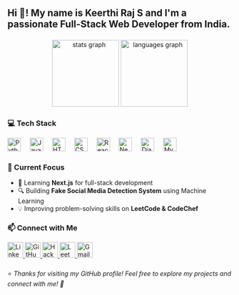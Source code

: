 <h2 align="left">Hi 👋! My name is Keerthi Raj S and I'm a passionate Full-Stack Web Developer from India.</h2>

###

<div align="center">
  <img src="https://github-readme-stats.vercel.app/api?username=keerthirajsivashankar&hide_title=false&hide_rank=false&show_icons=true&include_all_commits=true&count_private=true&disable_animations=false&theme=dracula&locale=en&hide_border=false" height="150" alt="stats graph" />
  <img src="https://github-readme-stats.vercel.app/api/top-langs?username=keerthirajsivashankar&locale=en&hide_title=false&layout=compact&card_width=320&langs_count=5&theme=dracula&hide_border=false" height="150" alt="languages graph" />
</div>

###

<h3 align="left">💻 Tech Stack</h3>

<div align="left">
  <img src="https://cdn.jsdelivr.net/gh/devicons/devicon/icons/python/python-original.svg" height="30" alt="Python logo" />
  <img width="12" />
  <img src="https://cdn.jsdelivr.net/gh/devicons/devicon/icons/javascript/javascript-original.svg" height="30" alt="JavaScript logo" />
  <img width="12" />
  <img src="https://cdn.jsdelivr.net/gh/devicons/devicon/icons/html5/html5-original.svg" height="30" alt="HTML5 logo" />
  <img width="12" />
  <img src="https://cdn.jsdelivr.net/gh/devicons/devicon/icons/css3/css3-original.svg" height="30" alt="CSS3 logo" />
  <img width="12" />
  <img src="https://cdn.jsdelivr.net/gh/devicons/devicon/icons/react/react-original.svg" height="30" alt="React logo" />
  <img width="12" />
  <img src="https://cdn.jsdelivr.net/gh/devicons/devicon/icons/nextjs/nextjs-original.svg" height="30" alt="Next.js logo" />
  <img width="12" />
  <img src="https://cdn.jsdelivr.net/gh/devicons/devicon/icons/django/django-original.svg" height="30" alt="Django logo" />
  <img width="12" />
  <img src="https://cdn.jsdelivr.net/gh/devicons/devicon/icons/mysql/mysql-original.svg" height="30" alt="MySQL logo" />
</div>

###

<h3 align="left">🌱 Current Focus</h3>

- 🚀 Learning **Next.js** for full-stack development  
- 🔍 Building **Fake Social Media Detection System** using Machine Learning  
- 💡 Improving problem-solving skills on **LeetCode & CodeChef**  

###

<h3 align="left">📫 Connect with Me</h3>

<div align="left">
  <a href="https://linkedin.com/in/keerthirajsivashankar" target="_blank">
    <img src="https://img.shields.io/static/v1?message=LinkedIn&logo=linkedin&label=&color=0077B5&logoColor=white&labelColor=&style=for-the-badge" height="35" alt="LinkedIn logo" />
  </a>
  <a href="https://github.com/keerthirajsivashankar" target="_blank">
    <img src="https://img.shields.io/static/v1?message=GitHub&logo=github&label=&color=181717&logoColor=white&labelColor=&style=for-the-badge" height="35" alt="GitHub logo" />
  </a>
  <a href="https://www.hackerrank.com/keerthirajsivashankar" target="_blank">
    <img src="https://img.shields.io/static/v1?message=HackerRank&logo=hackerrank&label=&color=2EC866&logoColor=white&labelColor=&style=for-the-badge" height="35" alt="HackerRank logo" />
  </a>
  <a href="https://leetcode.com/keerthirajsivashankar" target="_blank">
    <img src="https://img.shields.io/static/v1?message=LeetCode&logo=leetcode&label=&color=FFA116&logoColor=white&labelColor=&style=for-the-badge" height="35" alt="LeetCode logo" />
  </a>
  <a href="mailto:keerthirajsivashankar@gmail.com">
    <img src="https://img.shields.io/static/v1?message=Gmail&logo=gmail&label=&color=D14836&logoColor=white&labelColor=&style=for-the-badge" height="35" alt="Gmail logo" />
  </a>
</div>

###

⭐ *Thanks for visiting my GitHub profile! Feel free to explore my projects and connect with me! 🚀*
